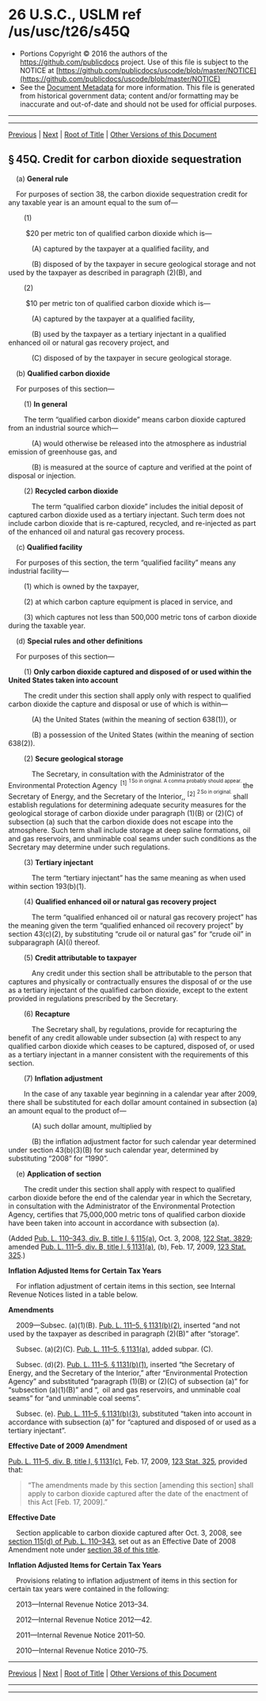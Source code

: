 ---
---

# 26 U.S.C., USLM ref /us/usc/t26/s45Q

* Portions Copyright © 2016 the authors of the https://github.com/publicdocs project.
  Use of this file is subject to the NOTICE at [https://github.com/publicdocs/uscode/blob/master/NOTICE](https://github.com/publicdocs/uscode/blob/master/NOTICE)
* See the [Document Metadata](././../../../../../../../..//README.md) for more information.
  This file is generated from historical government data; content and/or formatting may be inaccurate and out-of-date and should not be used for official purposes.

----------
----------

[Previous](./../../../../../../../..//us/usc/t26/stA/ch1/schA/ptIV/sptD/m__us_usc_t26_s45P.md) | [Next](./../../../../../../../..//us/usc/t26/stA/ch1/schA/ptIV/sptD/m__us_usc_t26_s45R.md) | [Root of Title](./../../../../../../../../) | [Other Versions of this Document](https://publicdocs.github.io/go/links?ns=uslm&ref=%2Fus%2Fusc%2Ft26%2Fs45Q)

## § 45Q. Credit for carbon dioxide sequestration

    (a) __General rule__ 

    For purposes of section 38, the carbon dioxide sequestration credit for any taxable year is an amount equal to the sum of—

        (1)

         $20 per metric ton of qualified carbon dioxide which is—

            (A) captured by the taxpayer at a qualified facility, and

            (B) disposed of by the taxpayer in secure geological storage and not used by the taxpayer as described in paragraph (2)(B), and

        (2)

         $10 per metric ton of qualified carbon dioxide which is—

            (A) captured by the taxpayer at a qualified facility,

            (B) used by the taxpayer as a tertiary injectant in a qualified enhanced oil or natural gas recovery project, and

            (C) disposed of by the taxpayer in secure geological storage.

    (b) __Qualified carbon dioxide__ 

    For purposes of this section—

        (1) __In general__ 

        The term “qualified carbon dioxide” means carbon dioxide captured from an industrial source which—

            (A) would otherwise be released into the atmosphere as industrial emission of greenhouse gas, and

            (B) is measured at the source of capture and verified at the point of disposal or injection.

        (2) __Recycled carbon dioxide__ 

            The term “qualified carbon dioxide” includes the initial deposit of captured carbon dioxide used as a tertiary injectant. Such term does not include carbon dioxide that is re-captured, recycled, and re-injected as part of the enhanced oil and natural gas recovery process.

    (c) __Qualified facility__ 

    For purposes of this section, the term “qualified facility” means any industrial facility—

        (1) which is owned by the taxpayer,

        (2) at which carbon capture equipment is placed in service, and

        (3) which captures not less than 500,000 metric tons of carbon dioxide during the taxable year.

    (d) __Special rules and other definitions__ 

    For purposes of this section—

        (1) __Only carbon dioxide captured and disposed of or used within the United States taken into account__ 

        The credit under this section shall apply only with respect to qualified carbon dioxide the capture and disposal or use of which is within—

            (A) the United States (within the meaning of section 638(1)), or

            (B) a possession of the United States (within the meaning of section 638(2)).

        (2) __Secure geological storage__ 

            The Secretary, in consultation with the Administrator of the Environmental Protection Agency  <sup>\[1\]</sup>  <sup><sup> 1 So in original. A comma probably should appear. </sup></sup>  the Secretary of Energy, and the Secretary of the Interior,, <sup>\[2\]</sup>  <sup><sup> 2 So in original. </sup></sup>  shall establish regulations for determining adequate security measures for the geological storage of carbon dioxide under paragraph (1)(B) or (2)(C) of subsection (a) such that the carbon dioxide does not escape into the atmosphere. Such term shall include storage at deep saline formations, oil and gas reservoirs, and unminable coal seams under such conditions as the Secretary may determine under such regulations.

        (3) __Tertiary injectant__ 

            The term “tertiary injectant” has the same meaning as when used within section 193(b)(1).

        (4) __Qualified enhanced oil or natural gas recovery project__ 

            The term “qualified enhanced oil or natural gas recovery project” has the meaning given the term “qualified enhanced oil recovery project” by section 43(c)(2), by substituting “crude oil or natural gas” for “crude oil” in subparagraph (A)(i) thereof.

        (5) __Credit attributable to taxpayer__ 

            Any credit under this section shall be attributable to the person that captures and physically or contractually ensures the disposal of or the use as a tertiary injectant of the qualified carbon dioxide, except to the extent provided in regulations prescribed by the Secretary.

        (6) __Recapture__ 

            The Secretary shall, by regulations, provide for recapturing the benefit of any credit allowable under subsection (a) with respect to any qualified carbon dioxide which ceases to be captured, disposed of, or used as a tertiary injectant in a manner consistent with the requirements of this section.

        (7) __Inflation adjustment__ 

        In the case of any taxable year beginning in a calendar year after 2009, there shall be substituted for each dollar amount contained in subsection (a) an amount equal to the product of—

            (A) such dollar amount, multiplied by

            (B) the inflation adjustment factor for such calendar year determined under section 43(b)(3)(B) for such calendar year, determined by substituting “2008” for “1990”.

    (e) __Application of section__ 

        The credit under this section shall apply with respect to qualified carbon dioxide before the end of the calendar year in which the Secretary, in consultation with the Administrator of the Environmental Protection Agency, certifies that 75,000,000 metric tons of qualified carbon dioxide have been taken into account in accordance with subsection (a).

(Added [Pub. L. 110–343, div. B, title I, § 115(a)][/us/pl/110/343/s115/a], Oct. 3, 2008, [122 Stat. 3829][/us/stat/122/3829]; amended [Pub. L. 111–5, div. B, title I, § 1131(a)][/us/pl/111/5/s1131/a], (b), Feb. 17, 2009, [123 Stat. 325][/us/stat/123/325].)

 __Inflation Adjusted Items for Certain Tax Years__ 

    For inflation adjustment of certain items in this section, see Internal Revenue Notices listed in a table below.

 __Amendments__ 

    2009—Subsec. (a)(1)(B). [Pub. L. 111–5, § 1131(b)(2)][/us/pl/111/5/s1131/b/2], inserted “and not used by the taxpayer as described in paragraph (2)(B)” after “storage”.

    Subsec. (a)(2)(C). [Pub. L. 111–5, § 1131(a)][/us/pl/111/5/s1131/a], added subpar. (C).

    Subsec. (d)(2). [Pub. L. 111–5, § 1131(b)(1)][/us/pl/111/5/s1131/b/1], inserted “the Secretary of Energy, and the Secretary of the Interior,” after “Environmental Protection Agency” and substituted “paragraph (1)(B) or (2)(C) of subsection (a)” for “subsection (a)(1)(B)” and “, oil and gas reservoirs, and unminable coal seams” for “and unminable coal seems”.

    Subsec. (e). [Pub. L. 111–5, § 1131(b)(3)][/us/pl/111/5/s1131/b/3], substituted “taken into account in accordance with subsection (a)” for “captured and disposed of or used as a tertiary injectant”.

 __Effective Date of 2009 Amendment__ 

[Pub. L. 111–5, div. B, title I, § 1131(c)][/us/pl/111/5/s1131/c], Feb. 17, 2009, [123 Stat. 325][/us/stat/123/325], provided that: 

> “The amendments made by this section \[amending this section\] shall apply to carbon dioxide captured after the date of the enactment of this Act \[Feb. 17, 2009\].”

 __Effective Date__ 

    Section applicable to carbon dioxide captured after Oct. 3, 2008, see [section 115(d) of Pub. L. 110–343][/us/pl/110/343/s115/d], set out as an Effective Date of 2008 Amendment note under [section 38 of this title][/us/usc/t26/s38].

 __Inflation Adjusted Items for Certain Tax Years__ 

    Provisions relating to inflation adjustment of items in this section for certain tax years were contained in the following:

    2013—Internal Revenue Notice 2013–34.

    2012—Internal Revenue Notice 2012—42.

    2011—Internal Revenue Notice 2011–50.

    2010—Internal Revenue Notice 2010–75.

----------

[Previous](./../../../../../../../..//us/usc/t26/stA/ch1/schA/ptIV/sptD/m__us_usc_t26_s45P.md) | [Next](./../../../../../../../..//us/usc/t26/stA/ch1/schA/ptIV/sptD/m__us_usc_t26_s45R.md) | [Root of Title](./../../../../../../../../) | [Other Versions of this Document](https://publicdocs.github.io/go/links?ns=uslm&ref=%2Fus%2Fusc%2Ft26%2Fs45Q)

----------
----------

[/us/pl/110/343/s115/a]: https://publicdocs.github.io/go/links?ns=uslm&ref=%2Fus%2Fpl%2F110%2F343%2Fs115%2Fa
[/us/stat/122/3829]: https://publicdocs.github.io/go/links?ns=uslm&ref=%2Fus%2Fstat%2F122%2F3829
[/us/pl/111/5/s1131/a]: https://publicdocs.github.io/go/links?ns=uslm&ref=%2Fus%2Fpl%2F111%2F5%2Fs1131%2Fa
[/us/stat/123/325]: https://publicdocs.github.io/go/links?ns=uslm&ref=%2Fus%2Fstat%2F123%2F325
[/us/pl/111/5/s1131/b/2]: https://publicdocs.github.io/go/links?ns=uslm&ref=%2Fus%2Fpl%2F111%2F5%2Fs1131%2Fb%2F2
[/us/pl/111/5/s1131/a]: https://publicdocs.github.io/go/links?ns=uslm&ref=%2Fus%2Fpl%2F111%2F5%2Fs1131%2Fa
[/us/pl/111/5/s1131/b/1]: https://publicdocs.github.io/go/links?ns=uslm&ref=%2Fus%2Fpl%2F111%2F5%2Fs1131%2Fb%2F1
[/us/pl/111/5/s1131/b/3]: https://publicdocs.github.io/go/links?ns=uslm&ref=%2Fus%2Fpl%2F111%2F5%2Fs1131%2Fb%2F3
[/us/pl/111/5/s1131/c]: https://publicdocs.github.io/go/links?ns=uslm&ref=%2Fus%2Fpl%2F111%2F5%2Fs1131%2Fc
[/us/stat/123/325]: https://publicdocs.github.io/go/links?ns=uslm&ref=%2Fus%2Fstat%2F123%2F325
[/us/pl/110/343/s115/d]: https://publicdocs.github.io/go/links?ns=uslm&ref=%2Fus%2Fpl%2F110%2F343%2Fs115%2Fd
[/us/usc/t26/s38]: https://publicdocs.github.io/go/links?ns=uslm&ref=%2Fus%2Fusc%2Ft26%2Fs38


